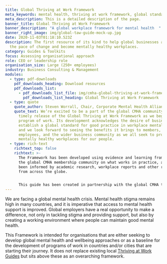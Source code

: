 ```yaml
---
title: Global Thriving at Work Framework
meta_keywords: mental health, thriving at work framework, global standards
meta_description: This is a detailed description of the page.
banner_title: Global Thriving at Work Framework
banner_description: "A global workplace framework for mental health  "
banner_right_image: img/global-taw-guide-mock-up.jpg
date: 2020-11-03T01:18:10.523Z
description: The first resource of its kind to help global businesses accelerate
  the pace of change and become mentally healthy workplaces.
category: Guides & Toolkits
focus: Assessing organisational approach
role: CEO or leadership role
organisation_size: Large (250+ employees)
industry: Business Consulting & Management
modules:
  - type: pdf-downloads
    pdf_downloads_heading: Download resources
    pdf_downloads_list:
      - pdf_downloads_list_file: img/cmha-global-thriving-at-work-framework-final.pdf
        pdf_downloads_list_heading: Global Thriving at Work Framework
  - type: quote
    quote_author: Steven Worrall, Chair, Corporate Mental Health Alliance Australia
    quote_text: We’re excited to be a part of the global CMHA community, and by the
      timely release of the Global Thriving at Work Framework as we begin our
      program of work. Its development acknowledges the desire of business to
      establish a global standard for good practice in workplace mental health,
      and we look forward to seeing the benefits it brings to members, their
      employees, and the wider business community as we all seek to provide
      mentally healthy workplaces for our people.
  - type: rich-text
    richtext_top: false
    richtext: >-
      The Framework has been developed using evidence and learning from across
      the global CMHA membership community on what works in practice, and has
      been informed by academic research, workplace reports and other resources
      from across the globe.


      This guide has been created in partnership with the global CMHA team, with support and input from our members and expert advisors to ensure that it is relevant to different markets.
---
```

We are facing a global mental health crisis. Mental health stigma remains high in many countries, and it is imperative that access to mental health support is improved. Global employers have a real opportunity to make a difference, not only in tackling stigma and providing support, but also by creating a working environment where people can maintain good mental health.

This Framework is intended for organisations that are either seeking to develop global mental health and wellbeing approaches or as a baseline for the development of programs of work in countries and/or cities that are starting their journey. It does not replace existing local [Thriving at Work Guides](https://citymha.org.uk/Resources/Thriving-at-Work-UK-Guide) but sits above these as an overarching framework.